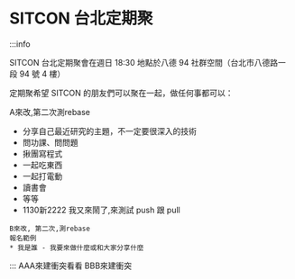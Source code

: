 # SITCON 台北定期聚
:::info

SITCON 台北定期聚會在週日 18:30
地點於八德 94 社群空間（台北市八德路一段 94 號 4 樓）

定期聚希望 SITCON 的朋友們可以聚在一起，做任何事都可以：

A來改,第二次測rebase
- 分享自己最近研究的主題，不一定要很深入的技術
- 問功課、問問題
- 揪團寫程式
- 一起吃東西
- 一起打電動
- 讀書會
- 等等
- 1130新2222
我又來鬧了,來測試 push 跟 pull

```
B來改, 第二次,測rebase
報名範例
* 我是誰 - 我要來做什麼或和大家分享什麼
```
:::
AAA來建衝突看看
BBB來建衝突

